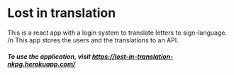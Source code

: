 # Lost in translation

This is a react app with a login system to translate letters to sign-language. /n
This app stores the users and the translations to an API.

##### To use the application, visit https://lost-in-translation-nkpg.herokuapp.com/
